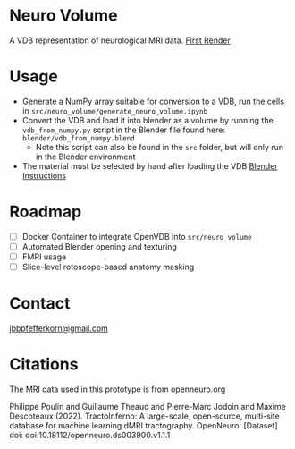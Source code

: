 # Neuro Volume
A VDB representation of neurological MRI data.
[First Render](readme_media/first_neuro_render.png)

# Usage
- Generate a NumPy array suitable for conversion to a VDB, run the cells in `src/neuro_volume/generate_neuro_volume.ipynb`
- Convert the VDB and load it into blender as a volume by running the `vdb_from_numpy.py` script in the Blender file found here: `blender/vdb_from_numpy.blend`
    - Note this script can also be found in the `src` folder, but will only run in the Blender environment
- The material must be selected by hand after loading the VDB
[Blender Instructions](readme_media/first_neuro_render.png)

# Roadmap
- [ ] Docker Container to integrate OpenVDB into `src/neuro_volume`
- [ ] Automated Blender opening and texturing
- [ ] FMRI usage
- [ ] Slice-level rotoscope-based anatomy masking
 
# Contact
jbbpfefferkorn@gmail.com

# Citations
The MRI data used in this prototype is from openneuro.org

Philippe Poulin and Guillaume Theaud and Pierre-Marc Jodoin and Maxime Descoteaux (2022). TractoInferno: A large-scale, open-source, multi-site database for machine learning dMRI tractography. OpenNeuro. [Dataset] doi: doi:10.18112/openneuro.ds003900.v1.1.1